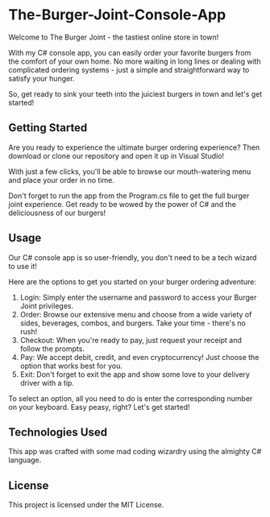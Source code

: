 # The-Burger-Joint-Console-App
Welcome to The Burger Joint - the tastiest online store in town!

With my C# console app, you can easily order your favorite burgers from the comfort of your own home. No more waiting in long lines or dealing with complicated ordering systems - just a simple and straightforward way to satisfy your hunger.

So, get ready to sink your teeth into the juiciest burgers in town and let's get started!

## Getting Started
Are you ready to experience the ultimate burger ordering experience? Then download or clone our repository and open it up in Visual Studio!

With just a few clicks, you'll be able to browse our mouth-watering menu and place your order in no time.

Don't forget to run the app from the Program.cs file to get the full burger joint experience. Get ready to be wowed by the power of C# and the deliciousness of our burgers!

## Usage
Our C# console app is so user-friendly, you don't need to be a tech wizard to use it!

Here are the options to get you started on your burger ordering adventure:
1.  Login: Simply enter the username and password to access your Burger Joint privileges.
2.  Order: Browse our extensive menu and choose from a wide variety of sides, beverages, combos, and burgers. Take your time - there's no rush!
3.  Checkout: When you're ready to pay, just request your receipt and follow the prompts.
4.  Pay: We accept debit, credit, and even cryptocurrency! Just choose the option that works best for you.
5.  Exit: Don't forget to exit the app and show some love to your delivery driver with a tip.

To select an option, all you need to do is enter the corresponding number on your keyboard. Easy peasy, right? Let's get started!

## Technologies Used
This app was crafted with some mad coding wizardry using the almighty C# language.

## License
This project is licensed under the MIT License.
